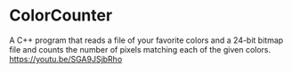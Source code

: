# ColorCounter
A C++ program that reads a file of your favorite colors and a 24-bit bitmap file and counts the number of pixels matching each of the given colors.
https://youtu.be/SGA9JSjbRho
